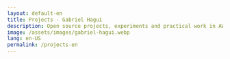 ```yaml
---
layout: default-en
title: Projects - Gabriel Hagui
description: Open source projects, experiments and practical work in AWS Cloud, automation, homelab and software development.
image: /assets/images/gabriel-hagui.webp
lang: en-US
permalink: /projects-en
---
```

